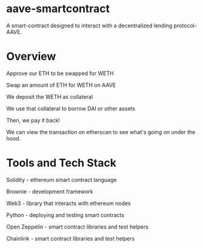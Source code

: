 # aave-smartcontract

A smart-contract designed to interact with a decentralized lending protocol-AAVE.

# Overview

Approve our ETH to be swapped for WETH

Swap an amount of ETH for WETH on AAVE

We deposit the WETH as collateral

We use that collateral to borrow DAI or other assets

Then, we pay it back!

We can view the transaction on etherscan to see what's going on under the hood.

# Tools and Tech Stack

Solidity - ethereum smart contract language

Brownie - development framework

Web3 - library that interacts with ethereum nodes

Python - deploying and testing smart contracts

Open Zeppelin - smart contract libraries and test helpers

Chainlink - smart contract libraries and test helpers
